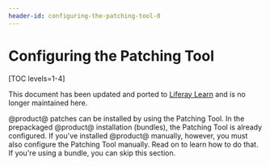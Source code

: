 ```yaml
---
header-id: configuring-the-patching-tool-0
---
```


# Configuring the Patching Tool

[TOC levels=1-4]

<aside class="alert alert-info">
  <span class="wysiwyg-color-blue120">This document has been updated and ported to <a href="https://learn.liferay.com/dxp/7.x/en/installation-and-upgrades/maintaining-a-liferay-dxp-installation/patching-liferay/configuring-the-patching-tool.html">Liferay Learn</a> and is no longer maintained here.</span>
</aside>

@product@ patches can be installed by using the Patching Tool. In the
prepackaged @product@ installation (bundles), the Patching Tool is already
configured. If you've installed @product@ manually, however, you must also
configure the Patching Tool manually. Read on to learn how to do that. If you're
using a bundle, you can skip this section.
